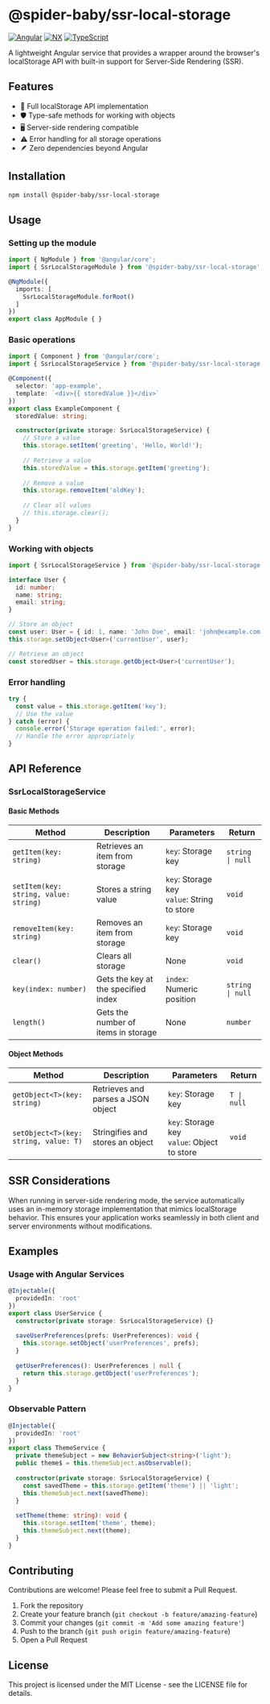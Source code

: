 # @spider-baby/ssr-local-storage

[![Angular](https://img.shields.io/badge/Angular-DD0031?style=flat-square&logo=angular&logoColor=white)](https://angular.io/)
[![NX](https://img.shields.io/badge/Nx-143055?style=flat-square&logo=nx&logoColor=white)](https://nx.dev)
[![TypeScript](https://img.shields.io/badge/TypeScript-3178C6?style=flat-square&logo=typescript&logoColor=white)](https://www.typescriptlang.org/)

A lightweight Angular service that provides a wrapper around the browser's localStorage API with built-in support for Server-Side Rendering (SSR).

## Features

- 🔄 Full localStorage API implementation
- 🛡️ Type-safe methods for working with objects
- 🖥️ Server-side rendering compatible
- ⚠️ Error handling for all storage operations
- 🪶 Zero dependencies beyond Angular

## Installation

```bash
npm install @spider-baby/ssr-local-storage
```

## Usage

### Setting up the module

```typescript
import { NgModule } from '@angular/core';
import { SsrLocalStorageModule } from '@spider-baby/ssr-local-storage';

@NgModule({
  imports: [
    SsrLocalStorageModule.forRoot()
  ]
})
export class AppModule { }
```

### Basic operations

```typescript
import { Component } from '@angular/core';
import { SsrLocalStorageService } from '@spider-baby/ssr-local-storage';

@Component({
  selector: 'app-example',
  template: `<div>{{ storedValue }}</div>`
})
export class ExampleComponent {
  storedValue: string;

  constructor(private storage: SsrLocalStorageService) {
    // Store a value
    this.storage.setItem('greeting', 'Hello, World!');
    
    // Retrieve a value
    this.storedValue = this.storage.getItem('greeting');
    
    // Remove a value
    this.storage.removeItem('oldKey');
    
    // Clear all values
    // this.storage.clear();
  }
}
```

### Working with objects

```typescript
import { SsrLocalStorageService } from '@spider-baby/ssr-local-storage';

interface User {
  id: number;
  name: string;
  email: string;
}

// Store an object
const user: User = { id: 1, name: 'John Doe', email: 'john@example.com' };
this.storage.setObject<User>('currentUser', user);

// Retrieve an object
const storedUser = this.storage.getObject<User>('currentUser');
```

### Error handling

```typescript
try {
  const value = this.storage.getItem('key');
  // Use the value
} catch (error) {
  console.error('Storage operation failed:', error);
  // Handle the error appropriately
}
```

## API Reference

### SsrLocalStorageService

#### Basic Methods

| Method | Description | Parameters | Return |
|--------|-------------|------------|--------|
| `getItem(key: string)` | Retrieves an item from storage | `key`: Storage key | `string \| null` |
| `setItem(key: string, value: string)` | Stores a string value | `key`: Storage key<br>`value`: String to store | `void` |
| `removeItem(key: string)` | Removes an item from storage | `key`: Storage key | `void` |
| `clear()` | Clears all storage | None | `void` |
| `key(index: number)` | Gets the key at the specified index | `index`: Numeric position | `string \| null` |
| `length()` | Gets the number of items in storage | None | `number` |

#### Object Methods

| Method | Description | Parameters | Return |
|--------|-------------|------------|--------|
| `getObject<T>(key: string)` | Retrieves and parses a JSON object | `key`: Storage key | `T \| null` |
| `setObject<T>(key: string, value: T)` | Stringifies and stores an object | `key`: Storage key<br>`value`: Object to store | `void` |

## SSR Considerations

When running in server-side rendering mode, the service automatically uses an in-memory storage implementation that mimics localStorage behavior. This ensures your application works seamlessly in both client and server environments without modifications.

## Examples

### Usage with Angular Services

```typescript
@Injectable({
  providedIn: 'root'
})
export class UserService {
  constructor(private storage: SsrLocalStorageService) {}
  
  saveUserPreferences(prefs: UserPreferences): void {
    this.storage.setObject('userPreferences', prefs);
  }
  
  getUserPreferences(): UserPreferences | null {
    return this.storage.getObject('userPreferences');
  }
}
```

### Observable Pattern

```typescript
@Injectable({
  providedIn: 'root'
})
export class ThemeService {
  private themeSubject = new BehaviorSubject<string>('light');
  public theme$ = this.themeSubject.asObservable();
  
  constructor(private storage: SsrLocalStorageService) {
    const savedTheme = this.storage.getItem('theme') || 'light';
    this.themeSubject.next(savedTheme);
  }
  
  setTheme(theme: string): void {
    this.storage.setItem('theme', theme);
    this.themeSubject.next(theme);
  }
}
```

## Contributing

Contributions are welcome! Please feel free to submit a Pull Request.

1. Fork the repository
2. Create your feature branch (`git checkout -b feature/amazing-feature`)
3. Commit your changes (`git commit -m 'Add some amazing feature'`)
4. Push to the branch (`git push origin feature/amazing-feature`)
5. Open a Pull Request

## License

This project is licensed under the MIT License - see the LICENSE file for details.

